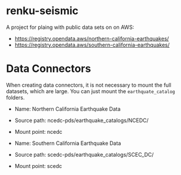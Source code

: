 # renku-seismic

A project for plaing with public data sets on on AWS:

* https://registry.opendata.aws/northern-california-earthquakes/
* https://registry.opendata.aws/southern-california-earthquakes/


# Data Connectors

When creating data connectors, it is not necessary to mount the full datasets, which are large. You can just mount the `earthquate_catalog` folders.

* Name: Northern California Earthquake Data
* Source path: ncedc-pds/earthquake_catalogs/NCEDC/
* Mount point: ncedc

* Name: Southern California Earthquake Data
* Source path: scedc-pds/earthquake_catalogs/SCEC_DC/
* Mount point: scedc
